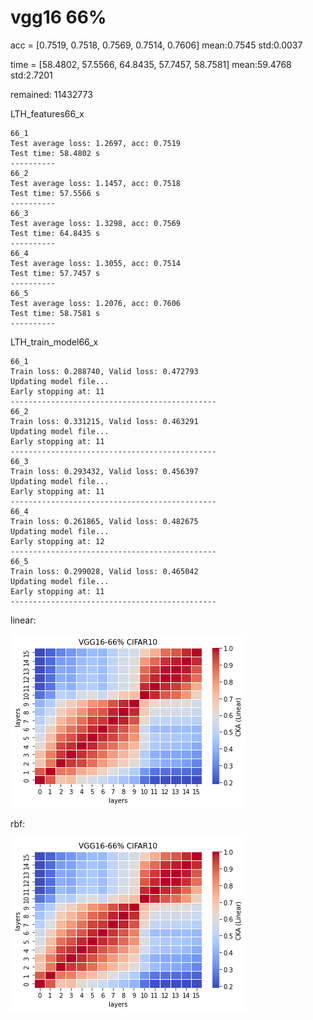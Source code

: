 # vgg16 66%
acc = [0.7519, 0.7518, 0.7569, 0.7514, 0.7606] mean:0.7545 std:0.0037

time = [58.4802, 57.5566, 64.8435, 57.7457, 58.7581] mean:59.4768 std:2.7201

remained: 11432773

LTH_features66_x
```
66_1
Test average loss: 1.2697, acc: 0.7519
Test time: 58.4802 s
----------
66_2
Test average loss: 1.1457, acc: 0.7518
Test time: 57.5566 s
----------
66_3
Test average loss: 1.3298, acc: 0.7569
Test time: 64.8435 s
----------
66_4
Test average loss: 1.3055, acc: 0.7514
Test time: 57.7457 s
----------
66_5
Test average loss: 1.2076, acc: 0.7606
Test time: 58.7581 s
----------
```

LTH_train_model66_x
```
66_1
Train loss: 0.288740, Valid loss: 0.472793
Updating model file...
Early stopping at: 11
----------------------------------------------
66_2
Train loss: 0.331215, Valid loss: 0.463291
Updating model file...
Early stopping at: 11
----------------------------------------------
66_3
Train loss: 0.293432, Valid loss: 0.456397
Updating model file...
Early stopping at: 11
----------------------------------------------
66_4
Train loss: 0.261865, Valid loss: 0.482675
Updating model file...
Early stopping at: 12
----------------------------------------------
66_5
Train loss: 0.299028, Valid loss: 0.465042
Updating model file...
Early stopping at: 11
----------------------------------------------
```

linear:

![lth66linear](lth66linear.png)

rbf:

![lth66linear](lth66linear.png)
